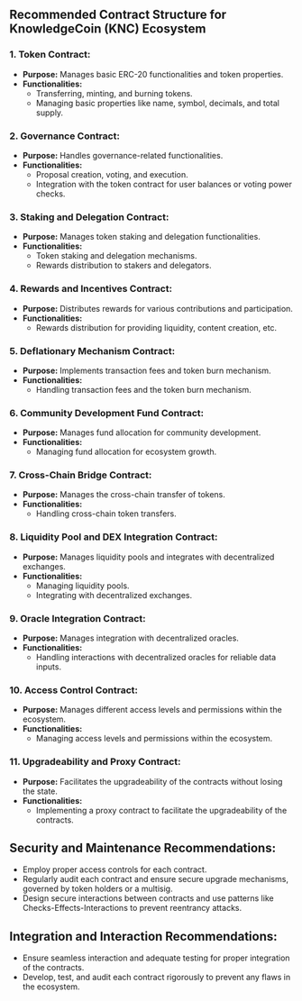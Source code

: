 ## Recommended Contract Structure for KnowledgeCoin (KNC) Ecosystem

### 1. **Token Contract:**

- **Purpose:** Manages basic ERC-20 functionalities and token properties.
- **Functionalities:**
  - Transferring, minting, and burning tokens.
  - Managing basic properties like name, symbol, decimals, and total supply.

### 2. **Governance Contract:**

- **Purpose:** Handles governance-related functionalities.
- **Functionalities:**
  - Proposal creation, voting, and execution.
  - Integration with the token contract for user balances or voting power checks.

### 3. **Staking and Delegation Contract:**

- **Purpose:** Manages token staking and delegation functionalities.
- **Functionalities:**
  - Token staking and delegation mechanisms.
  - Rewards distribution to stakers and delegators.

### 4. **Rewards and Incentives Contract:**

- **Purpose:** Distributes rewards for various contributions and participation.
- **Functionalities:**
  - Rewards distribution for providing liquidity, content creation, etc.

### 5. **Deflationary Mechanism Contract:**

- **Purpose:** Implements transaction fees and token burn mechanism.
- **Functionalities:**
  - Handling transaction fees and the token burn mechanism.

### 6. **Community Development Fund Contract:**

- **Purpose:** Manages fund allocation for community development.
- **Functionalities:**
  - Managing fund allocation for ecosystem growth.

### 7. **Cross-Chain Bridge Contract:**

- **Purpose:** Manages the cross-chain transfer of tokens.
- **Functionalities:**
  - Handling cross-chain token transfers.

### 8. **Liquidity Pool and DEX Integration Contract:**

- **Purpose:** Manages liquidity pools and integrates with decentralized exchanges.
- **Functionalities:**
  - Managing liquidity pools.
  - Integrating with decentralized exchanges.

### 9. **Oracle Integration Contract:**

- **Purpose:** Manages integration with decentralized oracles.
- **Functionalities:**
  - Handling interactions with decentralized oracles for reliable data inputs.

### 10. **Access Control Contract:**

- **Purpose:** Manages different access levels and permissions within the ecosystem.
- **Functionalities:**
  - Managing access levels and permissions within the ecosystem.

### 11. **Upgradeability and Proxy Contract:**

- **Purpose:** Facilitates the upgradeability of the contracts without losing the state.
- **Functionalities:**
  - Implementing a proxy contract to facilitate the upgradeability of the contracts.

## Security and Maintenance Recommendations:

- Employ proper access controls for each contract.
- Regularly audit each contract and ensure secure upgrade mechanisms, governed by token holders or a multisig.
- Design secure interactions between contracts and use patterns like Checks-Effects-Interactions to prevent reentrancy attacks.

## Integration and Interaction Recommendations:

- Ensure seamless interaction and adequate testing for proper integration of the contracts.
- Develop, test, and audit each contract rigorously to prevent any flaws in the ecosystem.
